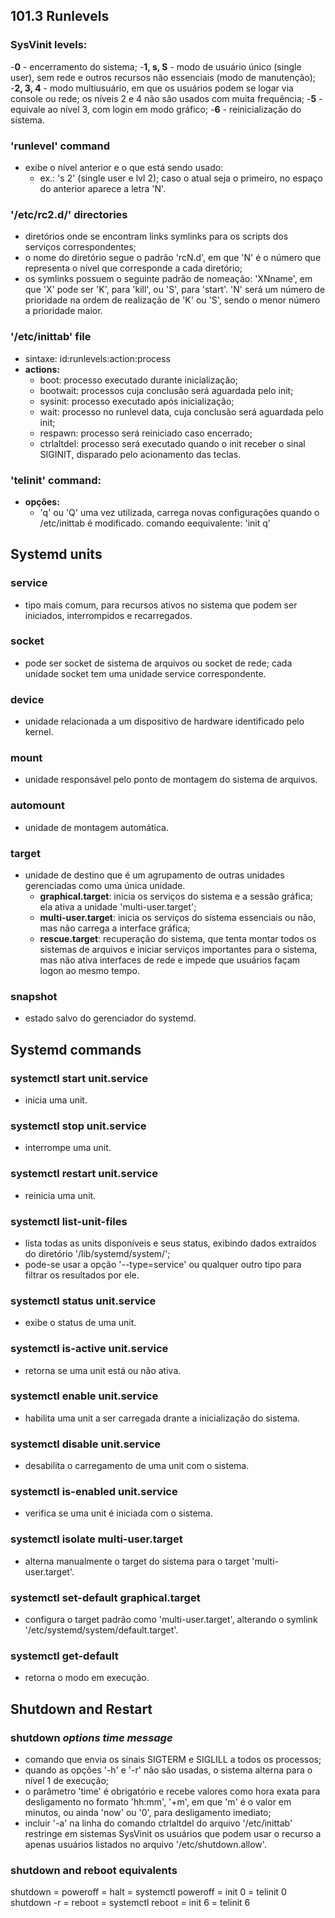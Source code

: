 ## 101.3 Runlevels


### SysVinit levels:
-__0__
	- encerramento do sistema;
-__1, s, S__
	- modo de usuário único \(single user), sem rede e outros recursos não essenciais \(modo de manutenção);
-__2, 3, 4__
	- modo multiusuário, em que os usuários podem se logar via console ou rede; os níveis 2 e 4 não são usados com muita frequência;
-__5__
	- equivale ao nível 3, com login em modo gráfico;
-__6__
	- reinicialização do sistema.

### 'runlevel' command
- exibe o nível anterior e o que está sendo usado: 
	- ex.: 's 2' \(single user e lvl 2); caso o atual seja o primeiro, no espaço do anterior aparece a letra 'N'.

### '/etc/rc2.d/' directories
- diretórios onde se encontram links symlinks para os scripts dos serviços correspondentes;
- o nome do diretório segue o padrão 'rcN.d', em que 'N' é o número que representa o nível que corresponde a cada diretório;
- os symlinks possuem o seguinte padrão de nomeação: 'XNname', em que 'X' pode ser 'K', para 'kill', ou 'S', para 'start'. 'N' será um número de prioridade na ordem de realização de 'K' ou 'S', sendo o menor número a prioridade maior.

### '/etc/inittab' file
- sintaxe: id:runlevels:action:process
- __actions:__
	- boot: processo executado durante inicialização;
	- bootwait: processos cuja conclusão será aguardada pelo init;
	- sysinit: processo executado após inicialização;
	- wait: processo no runlevel data, cuja conclusão será aguardada pelo init;
	- respawn: processo será reiniciado caso encerrado;
	- ctrlaltdel: processo será executado quando o init receber o sinal SIGINIT, disparado pelo acionamento das teclas.

### 'telinit' command:
- __opções:__
	- 'q' ou 'Q' uma vez utilizada, carrega novas configurações quando o /etc/inittab é modificado.
comando eequivalente: 'init q'

	
## Systemd units


### service
- tipo mais comum, para recursos ativos no sistema que podem ser iniciados, interrompidos e recarregados.

### socket
- pode ser socket de sistema de arquivos ou socket de rede; cada unidade socket tem uma unidade service correspondente.

### device
- unidade relacionada a um dispositivo de hardware identificado pelo kernel.

### mount
- unidade responsável pelo ponto de montagem do sistema de arquivos.

### automount
- unidade de montagem automática.

### target
- unidade de destino que é um agrupamento de outras unidades gerenciadas como uma única unidade.
	- __graphical.target__: inicia os serviços do sistema e a sessão gráfica; ela ativa a unidade 'multi-user.target';
	- __multi-user.target__: inicia os serviços do sistema essenciais ou não, mas não carrega a interface gráfica;
	- __rescue.target__: recuperação do sistema, que tenta montar todos os sistemas de arquivos e iniciar serviços importantes para o sistema, mas não ativa interfaces de rede e impede que usuários façam logon ao mesmo tempo.

### snapshot
- estado salvo do gerenciador do systemd.


## Systemd commands


### systemctl start unit.service
- inicia uma unit.

### systemctl stop unit.service
- interrompe uma unit.

### systemctl restart unit.service
- reinicia uma unit.

### systemctl list-unit-files 
- lista todas as units disponíveis e seus status, exibindo dados extraídos do diretório '/lib/systemd/system/';
- pode-se usar a opção '--type=service' ou qualquer outro tipo para filtrar os resultados por ele.

### systemctl status unit.service
- exibe o status de uma unit.

### systemctl is-active unit.service
- retorna se uma unit está ou não ativa.

### systemctl enable unit.service
- habilita uma unit a ser carregada drante a inicialização do sistema.

### systemctl disable unit.service
- desabilita o carregamento de uma unit com o sistema.

### systemctl is-enabled unit.service
- verifica se uma unit é iniciada com o sistema.

### systemctl isolate multi-user.target
- alterna manualmente o target do sistema para o target 'multi-user.target'.

### systemctl set-default graphical.target
- configura o target padrão como 'multi-user.target', alterando o symlink '/etc/systemd/system/default.target'.

### systemctl get-default
- retorna o modo em execução.


## Shutdown and Restart


### shutdown *options time message*
- comando que envia os sinais SIGTERM e SIGLILL a todos os processos;
- quando as opções '-h' e '-r' não são usadas, o sistema alterna para o nível 1 de execução;
- o parâmetro 'time' é obrigatório e recebe valores como hora exata para desligamento no formato 'hh:mm', '+m', em que 'm' é o valor em minutos, ou ainda 'now' ou '0', para desligamento imediato;
- incluir '-a' na linha do comando ctrlaltdel do arquivo '/etc/inittab' restringe em sistemas SysVinit os usuários que podem usar o recurso a apenas usuários listados no arquivo '/etc/shutdown.allow'.

### shutdown and reboot equivalents

shutdown = poweroff = halt = systemctl poweroff = init 0 = telinit 0
shutdown -r = reboot = systemctl reboot = init 6 = telinit 6

